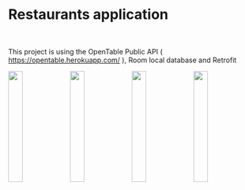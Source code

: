 <h1> Restaurants application</h1> </br>

This project is using the OpenTable Public API ( https://opentable.herokuapp.com/ ), Room local database and Retrofit

<p float="left">
  <img src="https://github.com/RockieHUN/RestaurantsApplication/blob/master/images/splash.jpg" width="24%" />
  <img src= "https://github.com/RockieHUN/RestaurantsApplication/blob/master/images/main.jpg" width="24%" /> 
  <img src="https://github.com/RockieHUN/RestaurantsApplication/blob/master/images/detail.jpg" width="24%" />
  <img src="https://github.com/RockieHUN/RestaurantsApplication/blob/master/images/profile.jpg" width="24%" />
</p>
